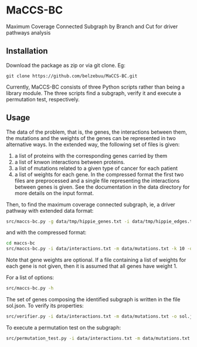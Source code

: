 # MaCCS-BC

Maximum Coverage Connected Subgraph by Branch and Cut for driver pathways analysis

## Installation

Download the package as zip or via git clone. Eg:

```
git clone https://github.com/belzebuu/MaCCS-BC.git
```

Currently, MaCCS-BC consists of three Python scripts rather than being a
library module. The three scripts find a subgraph, verify it and execute
a permutation test, respectively.

## Usage

The data of the problem, that is, the genes, the interactions between
them, the mutations and the weights of the genes can be represented in
two alternative ways. In the extended way, the following set of files is
given:
1. a list of proteins with the corresponding genes carried by them
2. a list of knwon interactions between proteins.
3. a list of mutations related to a given type of cancer for each patient
4. a list of weights for each gene.  In the compressed format the first
two files are preprocessed and a single file representing the
interactions between genes is given.  See the documentation in the data
directory for more details on the input format.


Then, to find the maximum coverage connected subgraph, ie, a driver pathway
with extended data format:


``` bash
src/maccs-bc.py -g data/tmp/hippie_genes.txt -i data/tmp/hippie_edges.txt -m data/tmp/laml_pancancer.mm -k 10 -o sol.json
```
and with the compressed format:

``` bash
cd maccs-bc
src/maccs-bc.py -i data/interactions.txt -m data/mutations.txt -k 10 -o sol.json
```
Note that gene weights are optional. If a file containing a list of weights for each gene
is not given, then it is assumed that all genes have weight 1.


For a  list of options:

``` bash
src/maccs-bc.py -h
```

The set of genes composing the identified subgraph is written in the file sol.json.
To verify its properties:

``` bash
src/verifier.py -i data/interactions.txt -m data/mutations.txt -o sol.json
```

To execute a permutation test on the subgraph:

``` bash
src/permutation_test.py -i data/interactions.txt -m data/mutations.txt -k 10 -o sol.json -n 100
```
